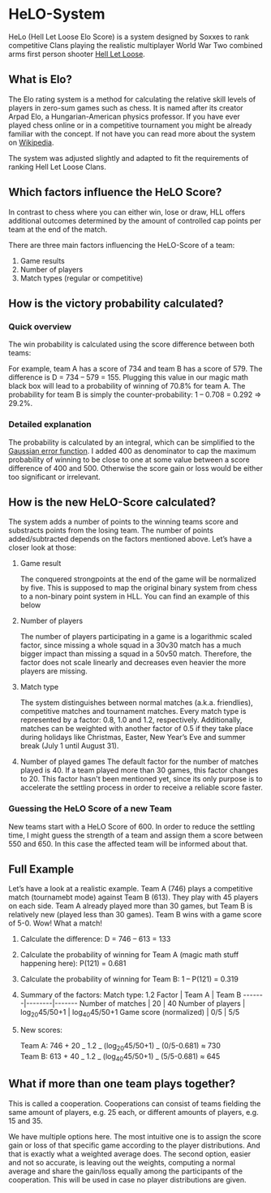 # HeLO-System

HeLo (Hell Let Loose Elo Score) is a system designed by Soxxes to rank competitive Clans playing the realistic multiplayer World War Two combined arms first person shooter [Hell Let Loose](https://store.steampowered.com/app/686810/Hell_Let_Loose/).

## What is Elo?

The Elo rating system is a method for calculating the relative skill levels of players in zero-sum games such as chess. It is named after its creator Arpad Elo, a Hungarian-American physics professor.
If you have ever played chess online or in a competitive tournament you might be already familiar with the concept.
If not have you can read more about the system on [Wikipedia](https://en.wikipedia.org/wiki/Elo_rating_system).

The system was adjusted slightly and adapted to fit the requirements of ranking Hell Let Loose Clans.

## Which factors influence the HeLO Score?

In contrast to chess where you can either win, lose or draw, HLL offers additional outcomes determined by the amount of controlled cap points per team at the end of the match.

There are three main factors influencing the HeLO-Score of a team:

1. Game results
2. Number of players
3. Match types (regular or competitive)

## How is the victory probability calculated?

### Quick overview

The win probability is calculated using the score difference between both teams:

For example, team A has a score of 734 and team B has a score of 579.
The difference is D = 734 – 579 = 155. Plugging this value in our magic math
black box will lead to a probability of winning of 70.8% for team A. The
probability for team B is simply the counter-probability: 1 – 0.708 = 0.292 => 29.2%.

### Detailed explanation

The probability is calculated by an integral, which can be simplified
to the [Gaussian error function](https://en.wikipedia.org/wiki/Error_function). I added 400 as denominator to cap the maximum
probability of winning to be close to one at some value between a score
difference of 400 and 500. Otherwise the score gain or loss would be either
too significant or irrelevant.

## How is the new HeLO-Score calculated?

The system adds a number of points to the winning teams score and substracts points from the losing team. The number of points added/subtracted depends on the factors mentioned above. Let’s have a closer look at those:

1. Game result

   The conquered strongpoints at the end of the game will be
   normalized by five. This is supposed to map the original binary system
   from chess to a non-binary point system in HLL. You can find an example of this below

2. Number of players

   The number of players participating in a game is a logarithmic scaled factor, since
   missing a whole squad in a 30v30 match has a much bigger impact
   than missing a squad in a 50v50 match. Therefore, the factor does not scale
   linearly and decreases even heavier the more players are missing.

3. Match type

   The system distinguishes between normal matches (a.k.a. friendlies), competitive matches and tournament matches.
   Every match type is represented by a factor: 0.8, 1.0 and 1.2, respectively.
   Additionally, matches can be weighted with another factor of 0.5 if they take
   place during holidays like Christmas, Easter, New Year’s Eve and summer break (July
   1 until August 31).

4. Number of played games
   The default factor for the number of matches played is 40. If a team played more than 30 games, this factor changes to 20. This factor hasn't been mentioned yet, since its only purpose is to accelerate the settling process in order to receive a reliable score faster.

### Guessing the HeLO Score of a new Team

New teams start with a HeLO Score of 600. In order to reduce the settling time, I might guess the
strength of a team and assign them a score between 550 and 650. In this case the affected team will be informed about that.

## Full Example

Let’s have a look at a realistic example. Team A (746) plays a
competitive match (tournamebt mode) against Team B (613). They play with 45
players on each side. Team A already played more than 30 games, but Team B is
relatively new (played less than 30 games). Team B wins with a game score of 5-0.
Wow! What a match!

1. Calculate the difference: D = 746 – 613 = 133
2. Calculate the probability of winning for Team A (magic math stuff happening here): P(121) = 0.681
3. Calculate the probability of winning for Team B: 1 – P(121) = 0.319
4. Summary of the factors:
   Match type: 1.2
   Factor | Team A | Team B
   -------|--------|-------
   Number of matches | 20 | 40
   Number of players | log<sub>20</sub>45/50+1 | log<sub>40</sub>45/50+1
   Game score (normalized) | 0/5 | 5/5
5. New scores:

   Team A: 746 + 20 _ 1.2 _ (log<sub>20</sub>45/50+1) _ (0/5-0.681) ≈ 730<br>
   Team B: 613 + 40 _ 1.2 _ (log<sub>40</sub>45/50+1) _ (5/5-0.681) ≈ 645

## What if more than one team plays together?

This is called a cooperation. Cooperations can consist of teams fielding
the same amount of players, e.g. 25 each, or different amounts of players, e.g.
15 and 35.

We have multiple options here. The most intuitive one is to assign the
score gain or loss of that specific game according to the player distributions.
And that is exactly what a weighted average does. The second option, easier and
not so accurate, is leaving out the weights, computing a normal average and
share the gain/loss equally among the participants of the cooperation. This
will be used in case no player distributions are given.
